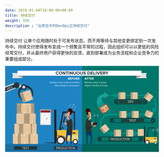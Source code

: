 ```yaml
---
date: 2019-01-04T18:00:00+08:00
title: 持续交付
weight: 350
description : "云原生中的DevOps之持续交付"
---
```




持续交付 让单个应用随时处于可发布状态，而不用等待与其他变更绑定到一次发布中。持续交付使得发布变成一个频繁且平常的过程，因此组织可以以更低的风险经常交付，并从最终用户获得更快的反馈，直到部署成为业务流程和企业竞争力的重要组成部分。



![](images/infographic-cd.png)

